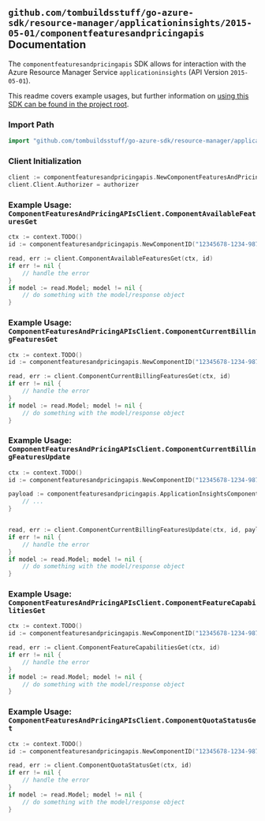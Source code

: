 
## `github.com/tombuildsstuff/go-azure-sdk/resource-manager/applicationinsights/2015-05-01/componentfeaturesandpricingapis` Documentation

The `componentfeaturesandpricingapis` SDK allows for interaction with the Azure Resource Manager Service `applicationinsights` (API Version `2015-05-01`).

This readme covers example usages, but further information on [using this SDK can be found in the project root](https://github.com/tombuildsstuff/go-azure-sdk/tree/main/docs).

### Import Path

```go
import "github.com/tombuildsstuff/go-azure-sdk/resource-manager/applicationinsights/2015-05-01/componentfeaturesandpricingapis"
```


### Client Initialization

```go
client := componentfeaturesandpricingapis.NewComponentFeaturesAndPricingAPIsClientWithBaseURI("https://management.azure.com")
client.Client.Authorizer = authorizer
```


### Example Usage: `ComponentFeaturesAndPricingAPIsClient.ComponentAvailableFeaturesGet`

```go
ctx := context.TODO()
id := componentfeaturesandpricingapis.NewComponentID("12345678-1234-9876-4563-123456789012", "example-resource-group", "componentValue")

read, err := client.ComponentAvailableFeaturesGet(ctx, id)
if err != nil {
	// handle the error
}
if model := read.Model; model != nil {
	// do something with the model/response object
}
```


### Example Usage: `ComponentFeaturesAndPricingAPIsClient.ComponentCurrentBillingFeaturesGet`

```go
ctx := context.TODO()
id := componentfeaturesandpricingapis.NewComponentID("12345678-1234-9876-4563-123456789012", "example-resource-group", "componentValue")

read, err := client.ComponentCurrentBillingFeaturesGet(ctx, id)
if err != nil {
	// handle the error
}
if model := read.Model; model != nil {
	// do something with the model/response object
}
```


### Example Usage: `ComponentFeaturesAndPricingAPIsClient.ComponentCurrentBillingFeaturesUpdate`

```go
ctx := context.TODO()
id := componentfeaturesandpricingapis.NewComponentID("12345678-1234-9876-4563-123456789012", "example-resource-group", "componentValue")

payload := componentfeaturesandpricingapis.ApplicationInsightsComponentBillingFeatures{
	// ...
}


read, err := client.ComponentCurrentBillingFeaturesUpdate(ctx, id, payload)
if err != nil {
	// handle the error
}
if model := read.Model; model != nil {
	// do something with the model/response object
}
```


### Example Usage: `ComponentFeaturesAndPricingAPIsClient.ComponentFeatureCapabilitiesGet`

```go
ctx := context.TODO()
id := componentfeaturesandpricingapis.NewComponentID("12345678-1234-9876-4563-123456789012", "example-resource-group", "componentValue")

read, err := client.ComponentFeatureCapabilitiesGet(ctx, id)
if err != nil {
	// handle the error
}
if model := read.Model; model != nil {
	// do something with the model/response object
}
```


### Example Usage: `ComponentFeaturesAndPricingAPIsClient.ComponentQuotaStatusGet`

```go
ctx := context.TODO()
id := componentfeaturesandpricingapis.NewComponentID("12345678-1234-9876-4563-123456789012", "example-resource-group", "componentValue")

read, err := client.ComponentQuotaStatusGet(ctx, id)
if err != nil {
	// handle the error
}
if model := read.Model; model != nil {
	// do something with the model/response object
}
```

